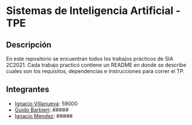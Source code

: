 # Sistemas de Inteligencia Artificial - TPE
## Descripción

En este repositorio se encuentran todos los trabajos prácticos de SIA 2C2021.
Cada trabajo practicó contiene un README en donde se describe cuales son los requisitos, 
dependencias e instrucciones para correr el TP.
 

## Integrantes
- [Ignacio Villanueva](https://github.com/nacho-villanueva/): 59000
- [Guido Barbieri](https://github.com/gbarbieripederiva): #####
- [Ignacio Mendez](https://github.com/ignmendez-99): #####